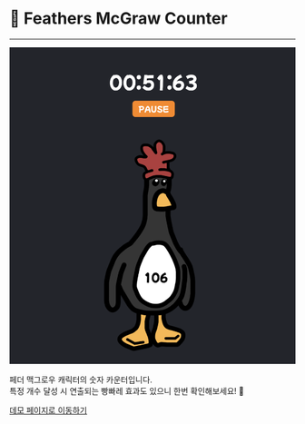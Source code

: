 # 🐧 Feathers McGraw Counter

---

![데모이미지](./counter.png)

페더 맥그로우 캐릭터의 숫자 카운터입니다. <br />
특정 개수 달성 시 연출되는 빵빠레 효과도 있으니 한번 확인해보세요! 🎉

[데모 페이지로 이동하기](https://cukehater.github.io/counter/)
